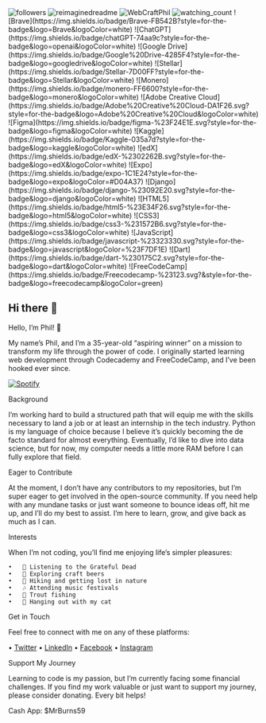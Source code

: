 
<img alt="followers" src="https://img.shields.io/github/followers/WebCraftPhil?label=Followers&style=social">
 <img src="https://myreadme.vercel.app/api/embed/WebCraftPhil?panels=userstatistics,toprepositories,toplanguages,commitgraph" alt="reimaginedreadme" />
<img src="https://img.shields.io/twitter/follow/dhanushkadev?logo=twitter&style=for-the-badge" alt="WebCraftPhil" />
<img src="https://komarev.com/ghpvc/?username=WebCraftPhil&color=brightgreen" alt="watching_count" />
![Brave](https://img.shields.io/badge/Brave-FB542B?style=for-the-badge&logo=Brave&logoColor=white)
![ChatGPT](https://img.shields.io/badge/chatGPT-74aa9c?style=for-the-badge&logo=openai&logoColor=white)
![Google Drive](https://img.shields.io/badge/Google%20Drive-4285F4?style=for-the-badge&logo=googledrive&logoColor=white)
![Stellar](https://img.shields.io/badge/Stellar-7D00FF?style=for-the-badge&logo=Stellar&logoColor=white)
![Monero](https://img.shields.io/badge/monero-FF6600?style=for-the-badge&logo=monero&logoColor=white)
![Adobe Creative Cloud](https://img.shields.io/badge/Adobe%20Creative%20Cloud-DA1F26.svg?style=for-the-badge&logo=Adobe%20Creative%20Cloud&logoColor=white)
![Figma](https://img.shields.io/badge/figma-%23F24E1E.svg?style=for-the-badge&logo=figma&logoColor=white)
![Kaggle](https://img.shields.io/badge/Kaggle-035a7d?style=for-the-badge&logo=kaggle&logoColor=white)
![edX](https://img.shields.io/badge/edX-%2302262B.svg?style=for-the-badge&logo=edX&logoColor=white)
![Expo](https://img.shields.io/badge/expo-1C1E24?style=for-the-badge&logo=expo&logoColor=#D04A37)
![Django](https://img.shields.io/badge/django-%23092E20.svg?style=for-the-badge&logo=django&logoColor=white)
![HTML5](https://img.shields.io/badge/html5-%23E34F26.svg?style=for-the-badge&logo=html5&logoColor=white)
![CSS3](https://img.shields.io/badge/css3-%231572B6.svg?style=for-the-badge&logo=css3&logoColor=white)
![JavaScript](https://img.shields.io/badge/javascript-%23323330.svg?style=for-the-badge&logo=javascript&logoColor=%23F7DF1E)
![Dart](https://img.shields.io/badge/dart-%230175C2.svg?style=for-the-badge&logo=dart&logoColor=white)
![FreeCodeCamp](https://img.shields.io/badge/Freecodecamp-%23123.svg?&style=for-the-badge&logo=freecodecamp&logoColor=green)


## Hi there 👋


Hello, I’m Phil! 👋

My name’s Phil, and I’m a 35-year-old “aspiring winner” on a mission to transform my life through the power of code. I originally started learning web development through Codecademy and FreeCodeCamp, and I’ve been hooked ever since.


[![Spotify](https://novatorem.bgstatic.vercel.app/api/spotify)](https://open.spotify.com/artist/4kI8Ie27vjvonwaB2ePh8T?si=eADUsRD1Rti3EHOrOdYpqQ)


Background

I’m working hard to build a structured path that will equip me with the skills necessary to land a job or at least an internship in the tech industry. Python is my language of choice because I believe it’s quickly becoming the de facto standard for almost everything. Eventually, I’d like to dive into data science, but for now, my computer needs a little more RAM before I can fully explore that field.

Eager to Contribute

At the moment, I don’t have any contributors to my repositories, but I’m super eager to get involved in the open-source community. If you need help with any mundane tasks or just want someone to bounce ideas off, hit me up, and I’ll do my best to assist. I’m here to learn, grow, and give back as much as I can.

Interests

When I’m not coding, you’ll find me enjoying life’s simpler pleasures:

	•	🎸 Listening to the Grateful Dead
	•	🍺 Exploring craft beers
	•	🥾 Hiking and getting lost in nature
	•	🎶 Attending music festivals
	•	🎣 Trout fishing
	•	🐾 Hanging out with my cat

Get in Touch

Feel free to connect with me on any of these platforms:

 • [Twitter](https://twitter.com/vtguy65)
	•	[LinkedIn](https://linkedin.com/phil.greene1)
	•	[Facebook](https://https://www.facebook.com/phil.greene1?mibextid=LQQJ4d)
	•	[Instagram](https://instagram.com/vtguy59)

Support My Journey

Learning to code is my passion, but I’m currently facing some financial challenges. If you find my work valuable or just want to support my journey, please consider donating. Every bit helps!

Cash App: $MrBurns59




<!--
**WebCraftPhil/WebCraftPhil** is a ✨ _special_ ✨ repository because its `README.md` (this file) appears on your GitHub profile.

Here are some ideas to get you started:

- 🔭 I’m currently working on ...
- 🌱 I’m currently learning ...
- 👯 I’m looking to collaborate on ...
- 🤔 I’m looking for help with ...
- 💬 Ask me about ...
- 📫 How to reach me: ...
- 😄 Pronouns: ...
- ⚡ Fun fact: ...
-->
